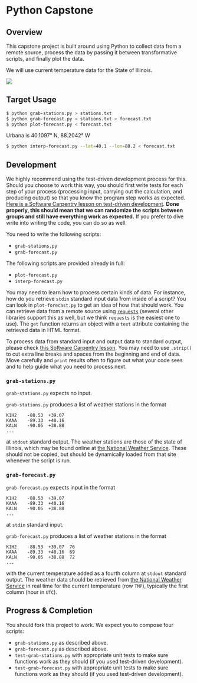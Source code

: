 # Python Capstone

## Overview

This capstone project is built around using Python to collect data from a remote source, process the data by passing it between transformative scripts, and finally plot the data.

We will use current temperature data for the State of Illinois.

![](./illinois-2020-07-16.png)

## Target Usage

```sh
$ python grab-stations.py > stations.txt
$ python grab-forecast.py < stations.txt > forecast.txt
$ python plot-forecast.py < forecast.txt
```

Urbana is 40.1097° N, 88.2042° W

```sh
$ python interp-forecast.py --lat=40.1 --lon=88.2 < forecast.txt
```

## Development

We highly recommend using the test-driven development process for this.  Should you choose to work this way, you should first write tests for each step of your process (processing input, carrying out the calculation, and producing output) so that you know the program step works as expected.  [Here is a Software Carpentry lesson on test-driven development](https://swcarpentry.github.io/python-novice-inflammation/10-defensive/index.html).  **Done properly, this should mean that we can randomize the scripts between groups and still have everything work as expected.**  If you prefer to dive write into writing the code, you can do so as well.

You need to write the following scripts:

- `grab-stations.py`
- `grab-forecast.py`

The following scripts are provided already in full:

- `plot-forecast.py`
- `interp-forecast.py`

You may need to learn how to process certain kinds of data.  For instance, how do you retrieve `stdin` standard input data from inside of a script?  You can look in `plot-forecast.py` to get an idea of how that should work.  You can retrieve data from a remote source using [`requests`](https://2.python-requests.org/en/master/) (several other libraries support this as well, but we think `requests` is the easiest one to use).  The `get` function returns an object with a `text` attribute containing the retrieved data in HTML format.

To process data from standard input and output data to standard output, please check [this Software Carpentry lesson](https://swcarpentry.github.io/python-novice-inflammation/12-cmdline/index.html).  You may need to use `.strip()` to cut extra line breaks and spaces from the beginning and end of data.  Move carefully and `print` results often to figure out what your code sees and to help guide what you need to process next.

### `grab-stations.py`

`grab-stations.py` expects no input.

`grab-stations.py` produces a list of weather stations in the format 

```
K1H2	-88.53	+39.07
KAAA	-89.33	+40.16
KALN	-90.05	+38.88
...
```

at `stdout` standard output.  The weather stations are those of the state of Illinois, which may be found online at [the National Weather Service](http://www.nws.noaa.gov/mdl/gfslamp/docs/stations_info.shtml).  These should not be copied, but should be dynamically loaded from that site whenever the script is run.

### `grab-forecast.py`

`grab-forecast.py` expects input in the format

```
K1H2	-88.53	+39.07
KAAA	-89.33	+40.16
KALN	-90.05	+38.88
...
```

at `stdin` standard input.

`grab-forecast.py` produces a list of weather stations in the format 

```
K1H2	-88.53	+39.07	76
KAAA	-89.33	+40.16	69
KALN	-90.05	+38.88	72
...
```

with the current temperature added as a fourth column at `stdout` standard output.  The weather data should be retrieved from [the National Weather Service](https://www.nws.noaa.gov/mdl/gfslamp/bull/lavlamp.txt) in real time for the current temperature (row `TMP`), typically the first column (hour in `UTC`).

## Progress & Completion

You should fork this project to work.  We expect you to compose four scripts:

- `grab-stations.py` as described above.
- `grab-forecast.py` as described above.
- `test-grab-stations.py` with appropriate unit tests to make sure functions work as they should (if you used test-driven development).
- `test-grab-forecast.py` with appropriate unit tests to make sure functions work as they should (if you used test-driven development).
